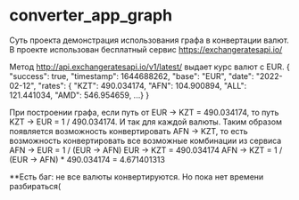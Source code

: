 # converter_app_graph

Суть проекта демонстрация использования графа в конвертации валют. В проекте использован бесплатный сервис https://exchangeratesapi.io/

Метод http://api.exchangeratesapi.io/v1/latest/ выдает курс валют с EUR. 
{
    "success": true,
    "timestamp": 1644688262,
    "base": "EUR",
    "date": "2022-02-12",
    "rates": {
        "KZT": 490.034174,
        "AFN": 104.900894,
        "ALL": 121.441034,
        "AMD": 546.954659,
        ...}
}

При построении графа, если путь от EUR -> KZT = 490.034174, то путь KZT -> EUR = 1 / 490.034174. И так для каждой валюты. 
Таким образом появляется возможность конвертировать AFN -> KZT, то есть возможность конвертировать все возможные комбинации из сервиса
  AFN -> EUR = 1 / (EUR -> AFN)
  EUR -> KZT = 490.034174
  AFN -> KZT = 1 / (EUR -> AFN) * 490.034174 = 4.671401313
  
**Есть баг: не все валюты конвертируются. Но пока нет времени разбираться(
